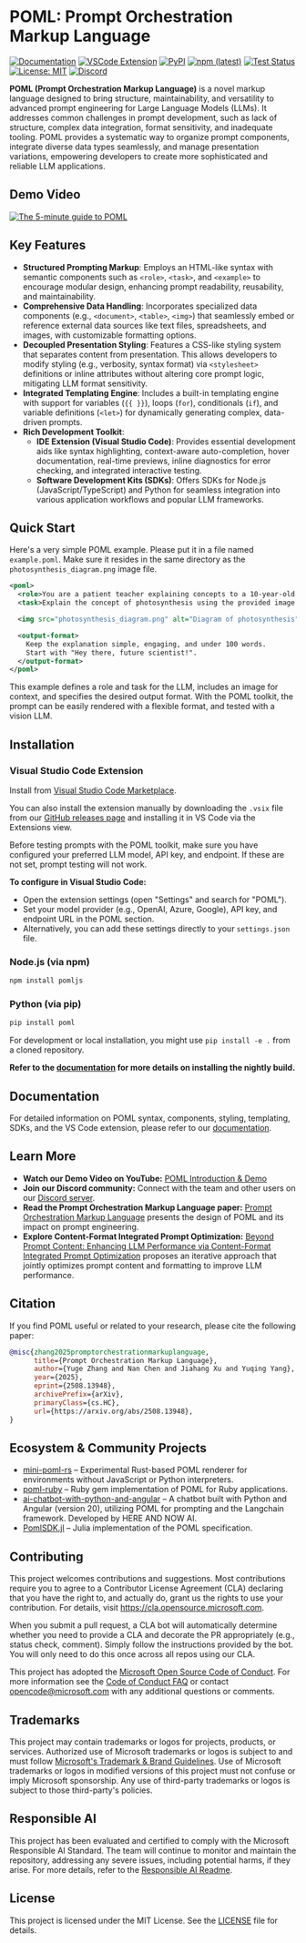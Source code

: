 # POML: Prompt Orchestration Markup Language

[![Documentation](https://img.shields.io/badge/docs-microsoft.github.io-blue)](https://microsoft.github.io/poml/)
[![VSCode Extension](https://img.shields.io/visual-studio-marketplace/v/poml-team.poml)](https://marketplace.visualstudio.com/items?itemName=poml-team.poml)
[![PyPI](https://img.shields.io/pypi/v/poml)](https://pypi.org/project/poml/)
[![npm (latest)](https://img.shields.io/npm/v/pomljs)](https://www.npmjs.com/package/pomljs)
[![Test Status](https://github.com/microsoft/poml/actions/workflows/test.yml/badge.svg)](https://github.com/microsoft/poml/actions/workflows/test.yml)
[![License: MIT](https://img.shields.io/badge/License-MIT-yellow.svg)](https://opensource.org/licenses/MIT)
[![Discord](https://img.shields.io/badge/Discord-Join-5865F2?logo=discord&logoColor=white)](https://discord.gg/FhMCqWzAn6)

**POML (Prompt Orchestration Markup Language)** is a novel markup language designed to bring structure, maintainability, and versatility to advanced prompt engineering for Large Language Models (LLMs). It addresses common challenges in prompt development, such as lack of structure, complex data integration, format sensitivity, and inadequate tooling. POML provides a systematic way to organize prompt components, integrate diverse data types seamlessly, and manage presentation variations, empowering developers to create more sophisticated and reliable LLM applications.

## Demo Video

[![The 5-minute guide to POML](https://i3.ytimg.com/vi/b9WDcFsKixo/maxresdefault.jpg)](https://youtu.be/b9WDcFsKixo)

## Key Features

- **Structured Prompting Markup**: Employs an HTML-like syntax with semantic components such as `<role>`, `<task>`, and `<example>` to encourage modular design, enhancing prompt readability, reusability, and maintainability.
- **Comprehensive Data Handling**: Incorporates specialized data components (e.g., `<document>`, `<table>`, `<img>`) that seamlessly embed or reference external data sources like text files, spreadsheets, and images, with customizable formatting options.
- **Decoupled Presentation Styling**: Features a CSS-like styling system that separates content from presentation. This allows developers to modify styling (e.g., verbosity, syntax format) via `<stylesheet>` definitions or inline attributes without altering core prompt logic, mitigating LLM format sensitivity.
- **Integrated Templating Engine**: Includes a built-in templating engine with support for variables (`{{ }}`), loops (`for`), conditionals (`if`), and variable definitions (`<let>`) for dynamically generating complex, data-driven prompts.
- **Rich Development Toolkit**:
  - **IDE Extension (Visual Studio Code)**: Provides essential development aids like syntax highlighting, context-aware auto-completion, hover documentation, real-time previews, inline diagnostics for error checking, and integrated interactive testing.
  - **Software Development Kits (SDKs)**: Offers SDKs for Node.js (JavaScript/TypeScript) and Python for seamless integration into various application workflows and popular LLM frameworks.

## Quick Start

Here's a very simple POML example. Please put it in a file named `example.poml`. Make sure it resides in the same directory as the `photosynthesis_diagram.png` image file.

```xml
<poml>
  <role>You are a patient teacher explaining concepts to a 10-year-old.</role>
  <task>Explain the concept of photosynthesis using the provided image as a reference.</task>

  <img src="photosynthesis_diagram.png" alt="Diagram of photosynthesis" />

  <output-format>
    Keep the explanation simple, engaging, and under 100 words.
    Start with "Hey there, future scientist!".
  </output-format>
</poml>
```

This example defines a role and task for the LLM, includes an image for context, and specifies the desired output format. With the POML toolkit, the prompt can be easily rendered with a flexible format, and tested with a vision LLM.

## Installation

### Visual Studio Code Extension

Install from [Visual Studio Code Marketplace](https://marketplace.visualstudio.com/items?itemName=poml-team.poml).

You can also install the extension manually by downloading the `.vsix` file from our [GitHub releases page](https://github.com/microsoft/poml/releases) and installing it in VS Code via the Extensions view.

Before testing prompts with the POML toolkit, make sure you have configured your preferred LLM model, API key, and endpoint. If these are not set, prompt testing will not work.

**To configure in Visual Studio Code:**

- Open the extension settings (open "Settings" and search for "POML").
- Set your model provider (e.g., OpenAI, Azure, Google), API key, and endpoint URL in the POML section.
- Alternatively, you can add these settings directly to your `settings.json` file.

### Node.js (via npm)

```bash
npm install pomljs
```

### Python (via pip)

```bash
pip install poml
```

For development or local installation, you might use `pip install -e .` from a cloned repository.

**Refer to the [documentation](https://microsoft.github.io/poml) for more details on installing the nightly build.**

## Documentation

For detailed information on POML syntax, components, styling, templating, SDKs, and the VS Code extension, please refer to our [documentation](https://microsoft.github.io/poml).

## Learn More

- **Watch our Demo Video on YouTube:** [POML Introduction & Demo](https://youtu.be/b9WDcFsKixo)
- **Join our Discord community:** Connect with the team and other users on our [Discord server](https://discord.gg/FhMCqWzAn6).
- **Read the Prompt Orchestration Markup Language paper:** [Prompt Orchestration Markup Language](https://arxiv.org/abs/2508.13948) presents the design of POML and its impact on prompt engineering.
- **Explore Content-Format Integrated Prompt Optimization:** [Beyond Prompt Content: Enhancing LLM Performance via Content-Format Integrated Prompt Optimization](https://arxiv.org/abs/2502.04295) proposes an iterative approach that jointly optimizes prompt content and formatting to improve LLM performance.

## Citation

If you find POML useful or related to your research, please cite the following paper:

```bibtex
@misc{zhang2025promptorchestrationmarkuplanguage,
      title={Prompt Orchestration Markup Language},
      author={Yuge Zhang and Nan Chen and Jiahang Xu and Yuqing Yang},
      year={2025},
      eprint={2508.13948},
      archivePrefix={arXiv},
      primaryClass={cs.HC},
      url={https://arxiv.org/abs/2508.13948},
}
```

## Ecosystem & Community Projects

- [mini-poml-rs](https://github.com/linmx0130/mini-poml-rs) – Experimental Rust-based POML renderer for environments without JavaScript or Python interpreters.
- [poml-ruby](https://github.com/GhennadiiMir/poml) – Ruby gem implementation of POML for Ruby applications.
- [ai-chatbot-with-python-and-angular](https://github.com/hereandnowai/ai-chatbot-with-python-and-angular) – A chatbot built with Python and Angular (version 20), utilizing POML for prompting and the Langchain framework. Developed by HERE AND NOW AI.
- [PomlSDK.jl](https://github.com/imohag9/PomlSDK.jl) – Julia implementation of the POML specification.

## Contributing

This project welcomes contributions and suggestions. Most contributions require you to agree to a Contributor License Agreement (CLA) declaring that you have the right to, and actually do, grant us the rights to use your contribution. For details, visit https://cla.opensource.microsoft.com.

When you submit a pull request, a CLA bot will automatically determine whether you need to provide a CLA and decorate the PR appropriately (e.g., status check, comment). Simply follow the instructions provided by the bot. You will only need to do this once across all repos using our CLA.

This project has adopted the [Microsoft Open Source Code of Conduct](https://opensource.microsoft.com/codeofconduct/). For more information see the [Code of Conduct FAQ](https://opensource.microsoft.com/codeofconduct/faq/) or contact [opencode@microsoft.com](mailto:opencode@microsoft.com) with any additional questions or comments.

## Trademarks

This project may contain trademarks or logos for projects, products, or services. Authorized use of Microsoft trademarks or logos is subject to and must follow [Microsoft's Trademark & Brand Guidelines](https://www.microsoft.com/en-us/legal/intellectualproperty/trademarks/usage/general). Use of Microsoft trademarks or logos in modified versions of this project must not confuse or imply Microsoft sponsorship. Any use of third-party trademarks or logos is subject to those third-party's policies.

## Responsible AI

This project has been evaluated and certified to comply with the Microsoft Responsible AI Standard. The team will continue to monitor and maintain the repository, addressing any severe issues, including potential harms, if they arise. For more details, refer to the [Responsible AI Readme](RAI_README.md).

## License

This project is licensed under the MIT License. See the [LICENSE](LICENSE) file for details.
